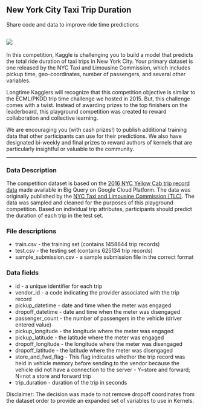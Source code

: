 ## New York City Taxi Trip Duration
Share code and data to improve ride time predictions

![](https://www.google.co.kr/url?sa=i&rct=j&q=&esrc=s&source=images&cd=&cad=rja&uact=8&ved=0ahUKEwis5N6-vJzWAhVLJpQKHWucApcQjRwIBw&url=https%3A%2F%2Fwallpaperscraft.com%2Fdownload%2Fnew_york_city_street_taxi_58960%2F3840x1200&psig=AFQjCNGcP1mCFcdXQ244fxWFTqF5jsCdgA&ust=1505196606946488)
---

In this competition, Kaggle is challenging you to build a model that predicts the total ride duration of taxi trips in New York City. Your primary dataset is one released by the NYC Taxi and Limousine Commission, which includes pickup time, geo-coordinates, number of passengers, and several other variables.

Longtime Kagglers will recognize that this competition objective is similar to the ECML/PKDD trip time challenge we hosted in 2015. But, this challenge comes with a twist. Instead of awarding prizes to the top finishers on the leaderboard, this playground competition was created to reward collaboration and collective learning.

We are encouraging you (with cash prizes!) to publish additional training data that other participants can use for their predictions. We also have designated bi-weekly and final prizes to reward authors of kernels that are particularly insightful or valuable to the community.

---

### Data Description
The competition dataset is based on the [2016 NYC Yellow Cab trip record data](https://cloud.google.com/bigquery/public-data/nyc-tlc-trips) made available in Big Query on Google Cloud Platform. The data was originally published by the [NYC Taxi and Limousine Commission (TLC)](http://www.nyc.gov/html/tlc/html/about/trip_record_data.shtml). The data was sampled and cleaned for the purposes of this playground competition. Based on individual trip attributes, participants should predict the duration of each trip in the test set.

### File descriptions

- train.csv - the training set (contains 1458644 trip records)
- test.csv - the testing set (contains 625134 trip records)
- sample_submission.csv - a sample submission file in the correct format

### Data fields

- id - a unique identifier for each trip
- vendor_id - a code indicating the provider associated with the trip record
- pickup_datetime - date and time when the meter was engaged
- dropoff_datetime - date and time when the meter was disengaged
- passenger_count - the number of passengers in the vehicle (driver entered value)
- pickup_longitude - the longitude where the meter was engaged
- pickup_latitude - the latitude where the meter was engaged
- dropoff_longitude - the longitude where the meter was disengaged
- dropoff_latitude - the latitude where the meter was disengaged
- store_and_fwd_flag - This flag indicates whether the trip record was held in vehicle memory before sending to the vendor because the vehicle did not have a connection to the server - Y=store and forward; N=not a store and forward trip
- trip_duration - duration of the trip in seconds

Disclaimer: The decision was made to not remove dropoff coordinates from the dataset order to provide an expanded set of variables to use in Kernels.

